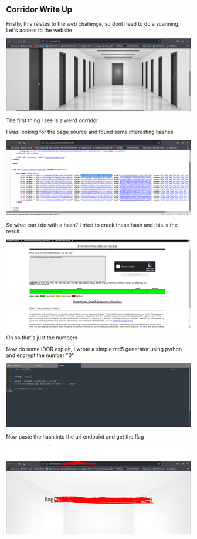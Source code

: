 ## Corridor Write Up

Firstly, this relates to the web challenge, so dont need to do a scanning, Let's access to the website

![](https://raw.githubusercontent.com/K3v1ne/ctf-wu/main/corridor/images/2143922241f34517fb68adbc990a4d75.jpg)

The first thing i see is a weird corridor

I was looking for the page source and found some interesting hashes

![](https://raw.githubusercontent.com/K3v1ne/ctf-wu/main/corridor/images/912380337da589474dfd4583e61bd69c.jpg)

So what can i do with a hash?
I tried to crack these hash and this is the result

![](https://raw.githubusercontent.com/K3v1ne/ctf-wu/main/corridor/images/ca3a4fa6f51b1bcd1a9c62576ee01a23.jpg.png)

Oh so that's just the numbers

Now do some IDOR exploit, i wrote a simple md5 generator using python and encrypt the number "0"

![](https://raw.githubusercontent.com/K3v1ne/ctf-wu/main/corridor/images/63ebac50a0051d3f6f920c5522ebadad.jpg)

Now paste the hash into the url endpoint and get the flag

![](https://raw.githubusercontent.com/K3v1ne/ctf-wu/main/corridor/images/6ea8d1d5f7f3545a18b9051a60ce5bda.jpg)
